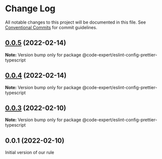 # Change Log

All notable changes to this project will be documented in this file.
See [Conventional Commits](https://conventionalcommits.org) for commit guidelines.

## [0.0.5](https://github.com/CodeExpertETH/configs/compare/@code-expert/eslint-config-prettier-typescript@0.0.4...@code-expert/eslint-config-prettier-typescript@0.0.5) (2022-02-14)

**Note:** Version bump only for package @code-expert/eslint-config-prettier-typescript





## [0.0.4](https://github.com/CodeExpertETH/configs/compare/@code-expert/eslint-config-prettier-typescript@0.0.3...@code-expert/eslint-config-prettier-typescript@0.0.4) (2022-02-14)

**Note:** Version bump only for package @code-expert/eslint-config-prettier-typescript





## [0.0.3](https://github.com/CodeExpertETH/configs/compare/@code-expert/eslint-config-prettier-typescript@0.0.2...@code-expert/eslint-config-prettier-typescript@0.0.3) (2022-02-10)

**Note:** Version bump only for package @code-expert/eslint-config-prettier-typescript






## 0.0.1 (2022-02-10)

Initial version of our rule

